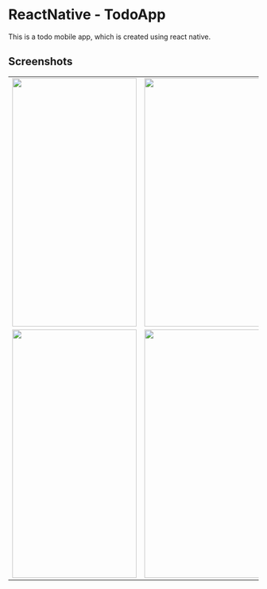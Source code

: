 # ReactNative - TodoApp

This is a todo mobile app, which is created using react native.

## Screenshots
<table>
  <tr>
    <td align="center"><img src="https://user-images.githubusercontent.com/68787547/205498047-be872142-e95a-46e5-9b42-d3df5b75c75e.jpg" width="250" height="500"></td>
    <td align="center"><img src="https://user-images.githubusercontent.com/68787547/205498053-d7f049be-5556-45d8-a5ba-0bd6df662ad5.jpg" width="250" height="500"></td>
    <td align="center"><img src="https://user-images.githubusercontent.com/68787547/205498062-2d66a16c-6810-4d35-81e3-bb9a82d25c2d.jpg" width="250" height="500"></td>
  </tr>
  <tr>
    <td align="center"><img src="https://user-images.githubusercontent.com/68787547/205498067-77be5f47-e59f-48d7-bf24-5de25407d5e7.jpg" width="250" height="500"></td>
    <td align="center"><img src="https://user-images.githubusercontent.com/68787547/205498074-a438dff7-7356-4314-ba7f-1948a4d640a1.jpg" width="250" height="500"></td>
    <td align="center"><img src="https://user-images.githubusercontent.com/68787547/205498078-7e47d744-6f4c-444c-b3fb-20eade9300e3.jpg" width="250" height="500"></td>
  </tr>
</table>

